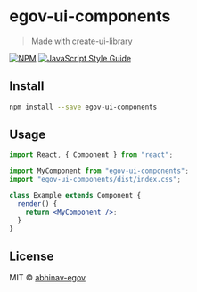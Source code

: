 <!-- TODO: update this -->

# egov-ui-components

> Made with create-ui-library

[![NPM](https://img.shields.io/npm/v/egov-ui-components.svg)](https://www.npmjs.com/package/egov-ui-components) [![JavaScript Style Guide](https://img.shields.io/badge/code_style-standard-brightgreen.svg)](https://standardjs.com)

## Install

```bash
npm install --save egov-ui-components
```

## Usage

```jsx
import React, { Component } from "react";

import MyComponent from "egov-ui-components";
import "egov-ui-components/dist/index.css";

class Example extends Component {
  render() {
    return <MyComponent />;
  }
}
```

## License

MIT © [abhinav-egov](https://github.com/abhinav-egov)
